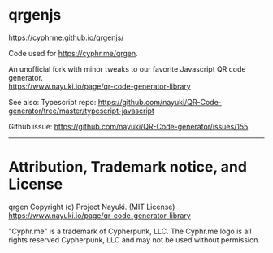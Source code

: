# qrgenjs

https://cyphrme.github.io/qrgenjs/

Code used for https://cyphr.me/qrgen.

An unofficial fork with minor tweaks to our favorite Javascript QR code generator.  
https://www.nayuki.io/page/qr-code-generator-library

See also:
Typescript repo:
https://github.com/nayuki/QR-Code-generator/tree/master/typescript-javascript


Github issue:
https://github.com/nayuki/QR-Code-generator/issues/155



----------------------------------------------------------------------
# Attribution, Trademark notice, and License
qrgen Copyright (c) Project Nayuki. (MIT License)
https://www.nayuki.io/page/qr-code-generator-library

"Cyphr.me" is a trademark of Cypherpunk, LLC. The Cyphr.me logo is all rights
reserved Cypherpunk, LLC and may not be used without permission.
